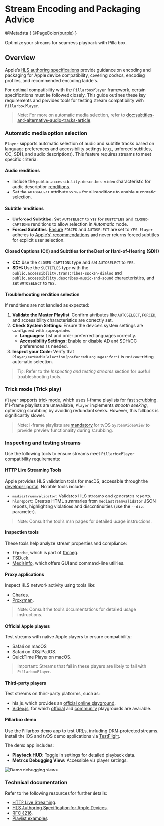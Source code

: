 # Stream Encoding and Packaging Advice

@Metadata {
    @PageColor(purple)
}

Optimize your streams for seamless playback with Pillarbox.

## Overview

Apple’s [HLS authoring specifications](https://developer.apple.com/documentation/http_live_streaming/hls_authoring_specification_for_apple_devices/) provide guidance on encoding and packaging for Apple device compatibility, covering codecs, encoding profiles, and recommended encoding ladders.

For optimal compatibility with the ``PillarboxPlayer`` framework, certain specifications must be followed closely. This guide outlines these key requirements and provides tools for testing stream compatibility with ``PillarboxPlayer``.

> Note: For more on automatic media selection, refer to <doc:subtitles-and-alternative-audio-tracks-article>.

### Automatic media option selection

``Player`` supports automatic selection of audio and subtitle tracks based on language preferences and accessibility settings (e.g., unforced subtitles, CC, SDH, and audio descriptions). This feature requires streams to meet specific criteria:

#### Audio renditions

- Include the `public.accessibility.describes-video` characteristic for audio description [renditions](https://datatracker.ietf.org/doc/html/rfc8216#section-4.3.4.1).
- Set the `AUTOSELECT` attribute to `YES` for all renditions to enable automatic selection.

#### Subtitle renditions

- **Unforced Subtitles:** Set `AUTOSELECT` to `YES` for `SUBTITLES` and `CLOSED-CAPTIONS` renditions to allow selection in _Automatic_ mode.
- **Forced Subtitles:** [Ensure](https://developer.apple.com/documentation/http-live-streaming/hls-authoring-specification-for-apple-devices#Subtitles) `FORCED` and `AUTOSELECT` are set to `YES`. ``Player`` adheres to [Apple's' recommendations](https://developer.apple.com/library/archive/releasenotes/AudioVideo/RN-AVFoundation/index.html#//apple_ref/doc/uid/TP40010717-CH1-DontLinkElementID_3) and never returns forced subtitles for explicit user selection.

#### Closed Captions (CC) and Subtitles for the Deaf or Hard-of-Hearing (SDH)

- **CC:** Use the `CLOSED-CAPTIONS` type and set `AUTOSELECT` to `YES`.
- **SDH:** Use the `SUBTITLES` type with the `public.accessibility.transcribes-spoken-dialog` and `public.accessibility.describes-music-and-sound` characteristics, and set `AUTOSELECT` to `YES`.

#### Troubleshooting rendition selection

If renditions are not handled as expected:

1. **Validate the Master Playlist:** Confirm attributes like `AUTOSELECT`, `FORCED`, and accessibility characteristics are correctly set.
2. **Check System Settings**: Ensure the device’s system settings are configured with appropriate:
    - **Languages:** List and order preferred languages correctly.
    - **Accessibility Settings:** Enable or disable AD and SDH/CC preferences as needed.
3. **Inspect your Code:** Verify that ``Player/setMediaSelection(preferredLanguages:for:)`` is not overriding automatic selection.

> Tip: Refer to the _Inspecting and testing streams_ section for useful troubleshooting tools.

### Trick mode (Trick play)

``Player`` supports [trick mode](https://developer.apple.com/documentation/http-live-streaming/hls-authoring-specification-for-apple-devices#Trick-Play), which uses I-frame playlists for [fast scrubbing](https://en.wikipedia.org/wiki/Trick_mode). If I-frame playlists are unavailable, ``Player`` implements _smooth seeking_, optimizing scrubbing by avoiding redundant seeks. However, this fallback is significantly slower.

> Note: I-frame playlists are [mandatory](https://developer.apple.com/documentation/http-live-streaming/hls-authoring-specification-for-apple-devices#Trick-Play) for tvOS ``SystemVideoView`` to provide preview functionality during scrubbing.

### Inspecting and testing streams

Use the following tools to ensure streams meet ``PillarboxPlayer`` compatibility requirements:

#### HTTP Live Streaming Tools

Apple provides HLS validation tools for macOS, accessible through the [developer portal](https://developer.apple.com/download/all/). Notable tools include:

- `mediastreamvalidator`: Validates HLS streams and generates reports.
- `hlsreport`: Creates HTML summaries from `mediastreamvalidator` JSON reports, highlighting violations and discontinuities (use the `--disc` parameter).

> Note: Consult the tool’s man pages for detailed usage instructions.

#### Inspection tools

These tools help analyze stream properties and compliance:

- `ffprobe`, which is part of [ffmpeg](https://ffmpeg.org/ffprobe.html).
- [TSDuck](https://tsduck.io/).
- [MediaInfo](https://mediaarea.net/en/MediaInfo), which offers GUI and command-line utilities.

#### Proxy applications

Inspect HLS network activity using tools like:

- [Charles](https://www.charlesproxy.com).
- [Proxyman](https://proxyman.io).

> Note: Consult the tool’s documentations for detailed usage instructions.

#### Official Apple players

Test streams with native Apple players to ensure compatibility:

- Safari on macOS.
- Safari on iOS/iPadOS.
- QuickTime Player on macOS.

> Important: Streams that fail in these players are likely to fail with ``PillarboxPlayer``.

#### Third-party players

Test streams on third-party platforms, such as:

- hls.js, which provides an [official online playground](https://hlsjs.video-dev.org/demo).
- [Video.js](https://videojs.com/), for which [official](https://videojs-http-streaming.netlify.app) and [community](https://amtins.github.io/cassettator-forbidden-adventures/) playgrounds are available.

#### Pillarbox demo

Use the Pillarbox demo app to test URLs, including DRM-protected streams. Install the iOS and tvOS demo applications via [TestFlight](https://testflight.apple.com/join/TS6ngLqf).

The demo app includes:

- **Playback HUD**: Toggle in settings for detailed playback data.
- **Metrics Debugging View:** Accessible via player settings.

![Demo debugging views](stream-encoding-and-packaging-advice-debugging-views)

### Technical documentation

Refer to the following resources for further details:

- [HTTP Live Streaming](https://developer.apple.com/streaming/).
- [HLS Authoring Specification for Apple Devices](https://developer.apple.com/documentation/http_live_streaming/hls_authoring_specification_for_apple_devices/).
- [RFC 8216](https://tools.ietf.org/html/rfc8216/).
- [Playlist examples](https://developer.apple.com/documentation/http-live-streaming/example-playlists-for-http-live-streaming).
